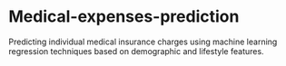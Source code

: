 # Medical-expenses-prediction
Predicting individual medical insurance charges using machine learning regression techniques based on demographic and lifestyle features.
